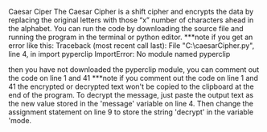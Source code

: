 Caesar Ciper 
The Caesar Cipher is a shift cipher and encrypts the data by replacing the original letters with those “x” number of characters ahead in the alphabet.
You can run the code by downloading the source file and running the program in the terminal or python editor.
***note if you get an error like this:
Traceback (most recent call last):
File "C:\caesarCipher.py", line 4, in <module>
import pyperclip
ImportError: No module named pyperclip

then you have not downloaded the pyperclip module, you can comment out the code on line 1 and 41
***note if you comment out the code on line 1 and 41 the encrypted or decrypted text won't be copied to the clipboard at the end of the program.
To decrypt the message, just paste the output text as the new value stored in the 'message' variable on line 4. Then change the assignment statement on line 9 to store the string 'decrypt' in the variable 'mode.
